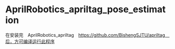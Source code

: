 # AprilRobotics_apriltag_pose_estimation

在安装完　AprilRobotics_apriltag　https://github.com/BishengSJTU/apriltag　后，方可编译运行此程序
